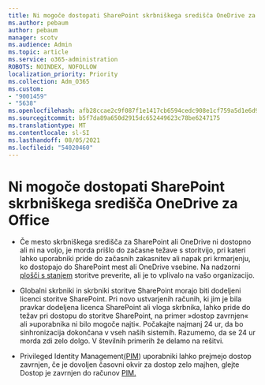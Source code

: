 ```yaml
---
title: Ni mogoče dostopati SharePoint skrbniškega središča OneDrive za Office
ms.author: pebaum
author: pebaum
manager: scotv
ms.audience: Admin
ms.topic: article
ms.service: o365-administration
ROBOTS: NOINDEX, NOFOLLOW
localization_priority: Priority
ms.collection: Adm_O365
ms.custom:
- "9001459"
- "5638"
ms.openlocfilehash: afb28ccae2c9f087f1e1417cb6594cedc908e1cf759a5d1e6d92c4ee9a75527d
ms.sourcegitcommit: b5f7da89a650d2915dc652449623c78be6247175
ms.translationtype: MT
ms.contentlocale: sl-SI
ms.lasthandoff: 08/05/2021
ms.locfileid: "54020460"
---
```

# <a name="unable-to-access-sharepoint-or-onedrive-admin-center"></a>Ni mogoče dostopati SharePoint skrbniškega središča OneDrive za Office

- Če mesto skrbniškega središča za SharePoint ali OneDrive ni dostopno ali ni na voljo, je morda prišlo do začasne težave s storitvijo, pri kateri lahko uporabniki pride do začasnih zakasnitev ali napak pri krmarjenju, ko dostopajo do SharePoint mest ali OneDrive vsebine. Na nadzorni [plošči s stanjem](https://admin.microsoft.com/AdminPortal/Home#/servicehealth) storitve preverite, ali je to vplivalo na vašo organizacijo.

- Globalni skrbniki in skrbniki storitve SharePoint morajo biti dodeljeni licenci storitve SharePoint. Pri novo ustvarjenih računih, ki jim je bila pravkar dodeljena licenca SharePoint ali vloga skrbnika, lahko pride do težav pri dostopu do storitve SharePoint, na primer »dostop zavrnjen« ali »uporabnika ni bilo mogoče najti«. Počakajte najmanj 24 ur, da bo sinhronizacija dokončana v vseh naših sistemih. Razumemo, da se 24 ur morda zdi zelo dolgo. V številnih primerih že delamo na rešitvi.

- Privileged Identity Management[(PIM](https://docs.microsoft.com/azure/active-directory/privileged-identity-management/pim-how-to-add-role-to-user?tabs=new)) uporabniki lahko prejmejo dostop zavrnjen, če je dovoljen časovni okvir za dostop zelo majhen, glejte Dostop je zavrnjen do računov [PIM.](https://docs.microsoft.com/sharepoint/troubleshoot/administration/access-denied-to-pim-user-accounts)
